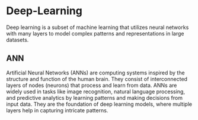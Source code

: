 # Deep-Learning
Deep learning is a subset of machine learning that utilizes neural networks with many layers to model complex patterns and representations in large datasets.
## ANN
Artificial Neural Networks (ANNs) are computing systems inspired by the structure and function of the human brain. They consist of interconnected layers of nodes (neurons) that process and learn from data. ANNs are widely used in tasks like image recognition, natural language processing, and predictive analytics by learning patterns and making decisions from input data. They are the foundation of deep learning models, where multiple layers help in capturing intricate patterns.
